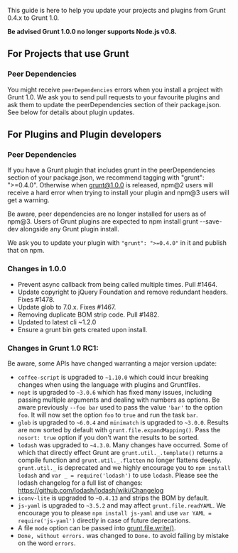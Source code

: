 This guide is here to help you update your projects and plugins from Grunt 0.4.x to Grunt 1.0.

**Be advised Grunt 1.0.0 no longer supports Node.js v0.8.**

## For Projects that use Grunt

### Peer Dependencies

You might receive `peerDependencies` errors when you install a project with Grunt 1.0.
We ask you to send pull requests to your favourite plugins and ask them to update the peerDependencies section of their package.json.
See below for details about plugin updates.

## For Plugins and Plugin developers

<h3><a class="anchor" href="#peer-dependencies-dev" id="peer-dependencies-dev"></a>Peer Dependencies</h3>

If you have a Grunt plugin that includes grunt in the peerDependencies section of your package.json,
we recommend tagging with "grunt": ">=0.4.0". Otherwise when grunt@1.0.0 is released, npm@2 users will
receive a hard error when trying to install your plugin and npm@3 users will get a warning.

Be aware, peer dependencies are no longer installed for users as of npm@3.
Users of Grunt plugins are expected to npm install grunt --save-dev alongside any Grunt plugin install.

We ask you to update your plugin with `"grunt": ">=0.4.0"` in it and publish that on npm.

### Changes in 1.0.0

* Prevent async callback from being called multiple times. Pull #1464.
* Update copyright to jQuery Foundation and remove redundant headers. Fixes #1478.
* Update glob to 7.0.x. Fixes #1467.
* Removing duplicate BOM strip code. Pull #1482.
* Updated to latest cli ~1.2.0
* Ensure a grunt bin gets created upon install.

### Changes in Grunt 1.0 RC1:
Be aware, some APIs have changed warranting a major version update:

* `coffee-script` is upgraded to `~1.10.0` which could incur breaking changes
  when using the language with plugins and Gruntfiles.
* `nopt` is upgraded to `~3.0.6` which has fixed many issues, including passing
  multiple arguments and dealing with numbers as options. Be aware previously
  `--foo bar` used to pass the value `'bar'` to the option `foo`. It will now
  set the option `foo` to `true` and run the task `bar`.
* `glob` is upgraded to `~6.0.4` and `minimatch` is upgraded to `~3.0.0`. Results
  are now sorted by default with `grunt.file.expandMapping()`. Pass the
  `nosort: true` option if you don't want the results to be sorted.
* `lodash` was upgraded to `~4.3.0`. Many changes have occurred. Some of which
  that directly effect Grunt are `grunt.util._.template()` returns a compile
  function and `grunt.util._.flatten` no longer flattens deeply.
  `grunt.util._` is deprecated and we highly encourage you to
  `npm install lodash` and `var _ = require('lodash')` to use `lodash`.
  Please see the lodash changelog for a full list of changes: <https://github.com/lodash/lodash/wiki/Changelog>
* `iconv-lite` is upgraded to `~0.4.13` and strips the BOM by default.
* `js-yaml` is upgraded to `~3.5.2` and may affect `grunt.file.readYAML`.
  We encourage you to please `npm install js-yaml` and use
  `var YAML = require('js-yaml')` directly in case of future deprecations.
* A file `mode` option can be passed into
  [grunt.file.write()](http://gruntjs.com/api/grunt.file#grunt.file.write).
* `Done, without errors.` was changed to `Done.` to avoid failing by mistake on the word `errors`.
